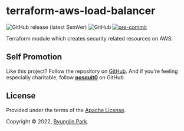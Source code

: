 # terraform-aws-load-balancer

![GitHub release (latest SemVer)](https://img.shields.io/github/v/release/tedilabs/terraform-aws-load-balancer?color=blue&sort=semver&style=flat-square)
![GitHub](https://img.shields.io/github/license/tedilabs/terraform-aws-load-balancer?color=blue&style=flat-square)
[![pre-commit](https://img.shields.io/badge/pre--commit-enabled-brightgreen?logo=pre-commit&logoColor=white&style=flat-square)](https://github.com/pre-commit/pre-commit)

Terraform module which creates security related resources on AWS.


## Self Promotion

Like this project? Follow the repository on [GitHub](https://github.com/tedilabs/terraform-aws-load-balancer). And if you're feeling especially charitable, follow **[posquit0](https://github.com/posquit0)** on GitHub.


## License

Provided under the terms of the [Apache License](LICENSE).

Copyright © 2022, [Byungjin Park](https://www.posquit0.com).
